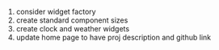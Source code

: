 1. consider widget factory
2. create standard component sizes
3. create clock and weather widgets
4. update home page to have proj description and github link